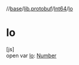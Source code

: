 //[base](../../../index.md)/[lib.protobuf](../index.md)/[Int64](index.md)/[lo](lo.md)

# lo

[js]\
open var [lo](lo.md): [Number](https://kotlinlang.org/api/latest/jvm/stdlib/kotlin/-number/index.html)
